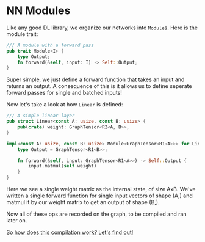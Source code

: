 # NN Modules
Like any good DL library, we organize our networks into `Module`s. Here is the module trait:
```rust
/// A module with a forward pass
pub trait Module<I> {
    type Output;
    fn forward(&self, input: I) -> Self::Output;
}
```
Super simple, we just define a forward function that takes an input and returns an output. A consequence of this is it allows us to define seperate forward passes for single and batched inputs!

Now let's take a look at how `Linear` is defined:
```rust
/// A simple linear layer
pub struct Linear<const A: usize, const B: usize> {
    pub(crate) weight: GraphTensor<R2<A, B>>,
}

impl<const A: usize, const B: usize> Module<GraphTensor<R1<A>>> for Linear<A, B> {
    type Output = GraphTensor<R1<B>>;

    fn forward(&self, input: GraphTensor<R1<A>>) -> Self::Output {
        input.matmul(self.weight)
    }
}
```
Here we see a single weight matrix as the internal state, of size AxB. We've written a single forward function for single input vectors of shape (A,) and matmul it by our weight matrix to get an output of shape (B,).

Now all of these ops are recorded on the graph, to be compiled and ran later on.

[So how does this compilation work? Let's find out!](https://github.com/jafioti/luminal/blob/main/docs/04%20Compilers.md)